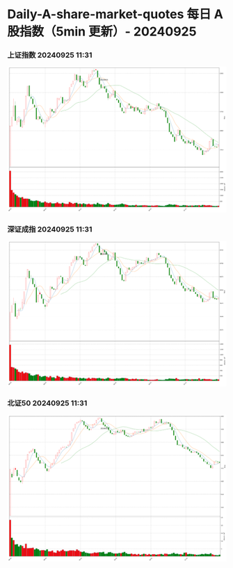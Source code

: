 
# Daily-A-share-market-quotes 每日 A 股指数（5min 更新）- 20240925

### 上证指数 20240925 11:31
![](./fig/2024/9/20240925-sh000001.png)

### 深证成指 20240925 11:31
![](./fig/2024/9/20240925-sz399001.png)

### 北证50 20240925 11:31
![](./fig/2024/9/20240925-bj899050.png)
